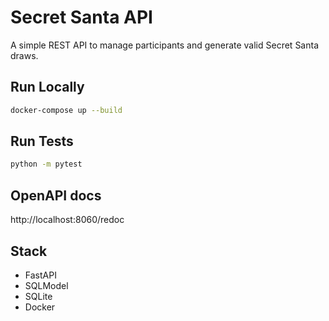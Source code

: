 # Secret Santa API

A simple REST API to manage participants and generate valid Secret Santa draws.

## Run Locally

```bash
docker-compose up --build
```

## Run Tests
```bash
python -m pytest  
``` 

## OpenAPI docs
http://localhost:8060/redoc

## Stack 
- FastAPI
- SQLModel
- SQLite
- Docker